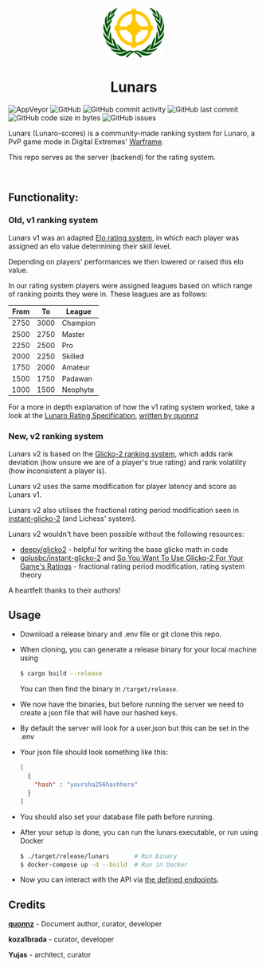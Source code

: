 <p align="center">
  <img src="assets/images/lunaro_ranking.png" alt="project logo" height="100px"/>
</p>

<h1 align="center"> Lunars </h1>

![AppVeyor](https://img.shields.io/appveyor/build/kozabrada123/Lunars?style=flat-square)
![GitHub](https://img.shields.io/github/license/kozabrada123/Lunars?style=flat-square)
![GitHub commit activity](https://img.shields.io/github/commit-activity/m/kozabrada123/Lunars?style=flat-square)
![GitHub last commit](https://img.shields.io/github/last-commit/kozabrada123/Lunars?style=flat-square)
![GitHub code size in bytes](https://img.shields.io/github/languages/code-size/kozabrada123/Lunars?style=flat-square)
![GitHub issues](https://img.shields.io/github/issues/kozabrada123/Lunars?style=flat-square)

Lunars (Lunaro-scores) is a community-made ranking system for Lunaro, a PvP game mode in Digital Extremes' [Warframe](https://warframe.com).

This repo serves as the server (backend) for the rating system.

<br/>

## Functionality:

### Old, v1 ranking system

Lunars v1 was an adapted [Elo rating system](https://en.wikipedia.org/wiki/Elo_rating_system), in which each player was assigned an elo value determining their skill level.

Depending on players' performances we then lowered or raised this elo value.

In our rating system players were assigned leagues based on which range of ranking points they were in. These leagues are as follows:

| From | To   | League   |
|------|------|----------|
| 2750 | 3000 | Champion |
| 2500 | 2750 | Master   |
| 2250 | 2500 | Pro      |
| 2000 | 2250 | Skilled  |
| 1750 | 2000 | Amateur  |
| 1500 | 1750 | Padawan  |
| 1000 | 1500 | Neophyte |

For a more in depth explanation of how the v1 rating system worked, take a look at the [Lunaro Rating Specification](assets/lunaro-rating-specification.pdf), [written by quonnz](#credits)

### New, v2 ranking system

Lunars v2 is based on the [Glicko-2 ranking system](https://en.wikipedia.org/wiki/Glicko_rating_system#Glicko-2_algorithm), which adds rank deviation (how unsure we are of a player's true rating) and rank volatility (how inconsistent a player is).

Lunars v2 uses the same modification for player latency and score as Lunars v1.

Lunars v2 also utilises the fractional rating period modification seen in [instant-glicko-2](https://github.com/gpluscb/instant-glicko-2) (and Lichess' system). 

Lunars v2 wouldn't have been possible without the following resources:
- [deepy/glicko2](https://github.com/deepy/glicko2) - helpful for writing the base glicko math in code 
- [gplusbc/instant-glicko-2](https://github.com/gpluscb/instant-glicko-2) and [So You Want To Use Glicko-2 For Your Game's Ratings](https://gist.github.com/gpluscb/302d6b71a8d0fe9f4350d45bc828f802) - fractional rating period modification, rating system theory

A heartfelt thanks to their authors!

## Usage

- Download a release binary and .env file or git clone this repo.

- When cloning, you can generate a release binary for your local machine using
  ```sh
  $ cargo build --release
  ```
  You can then find the binary in `/target/release`.

- We now have the binaries, but before running the server we need to create a json file that will have our hashed keys.

- By default the server will look for a user.json but this can be set in the .env

- Your json file should look something like this:
  ```json
  [
    {
      "hash" : "yoursha256hashhere"
    }
  ]
  ```

- You should also set your database file path before running.

- After your setup is done, you can run the lunars executable, or run using Docker
  ```sh
  $ ./target/release/lunars       # Run binary
  $ docker-compose up -d --build  # Run in Docker
  ```

- Now you can interact with the API via [the defined endpoints](https://github.com/kozabrada123/Lunars/wiki/Endpoints).

## Credits

**[quonnz](https://github.com/imatpot)** - Document author, curator, developer

**koza1brada** - curator, developer

**Yujas** - architect, curator
